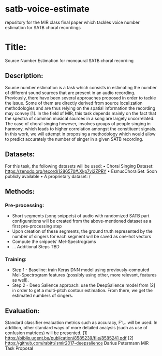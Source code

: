 # satb-voice-estimate
repository for the MIR class final paper which tackles voice number estimation for SATB choral recordings

# Title:
Source Number Estimation for monoaural SATB choral recording
## Description:
Source number estimation is a task which consists in estimating the number of different sound sources that are present in an audio recording. Previously, there have been several approaches proposed in order to tackle the issue. Some of them are directly derived from source localization methodologies and are thus relying on the spatial information the recording may convey [1]. In the field of MIR, this task depends mainly on the fact that the spectra of common musical sources in a song are largely uncorrelated. The case of choral singing however, involves groups of people singing in harmony, which leads to higher correlation amongst the constituent signals. In this work, we will attempt in proposing a methodology which would allow to predict accurately the number of singer in a given SATB recording.
## Datasets:
For this task, the following datasets will be used:
• Choral Singing Dataset: https://zenodo.org/record/1286570#.Xkp7yi2ZPRY
• EsmucChoralSet: Soon publicly available
• A proprietary dataset: /
## Methods:
### Pre-processing:
- Short segments (song snippets) of audio with randomized SATB part configurations will be
created from the above-mentioned dataset as a first pre-processing step
- Upon creation of these segments, the ground truth represented by the number of singers for
each segment will be saved as one-hot vectors
- Compute the snippets’ Mel-Spectrograms
- ... Additional Steps TBD
### Training:
- Step 1 - Baseline: train Keras DNN model using previously-computed Mel-Spectrogram features (possibly using other, more relevant, features as well).
- Step 2 - Deep Salience approach: use the DeepSalience model from [2] in order to get a multi-pitch contour estimation. From there, we get the estimated numbers of singers.
## Evaluation:
Standard classifier evaluation metrics such as accuracy, F1,.. will be used. In addition, other standard ways of more detailed analysis (such as use of confusion matrices) will be presented.
[1] https://biblio.ugent.be/publication/8585239/file/8585241.pdf [2] https://github.com/rabitt/ismir2017-deepsalience
Darius Petermann MIR Task Proposal


